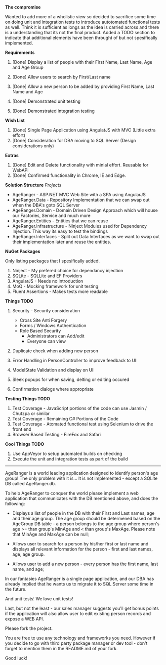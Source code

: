 **The compromise**

Wanted to add more of a wholistic view so decided to sacrifice some time on doing unit and integration tests to introduce autotomated functional tests as well. Think it is sufficient as longs as the idea is carried across and there is a understanding that its not the final product. Added a TODO section to indicate that additional elements have been throught of but not spesifically implemented.

**Requirements**

1. [Done] Display a list of people with their First Name, Last Name, Age and Age Group
2. [Done] Allow users to search by First/Last name
3. [Done] Allow a new person to be added by providing First Name, Last Name and Age

4. [Done] Demonstrated unit testing
5. [Done] Demonstrated integration testing

**Wish List**

1. [Done] Single Page Application using AngulatJS with MVC (Little extra effort)
2. [Done] Consideration for DBA moving to SQL Server (Design considerations only)

**Extras**

1. [Done] Edit and Delete functionality with minial effort. Reusable for WebAPI 
2. [Done] Confirmed functionality in Chrome, IE and Edge. 

**Solution Structure**
*Projects*

- AgeRanger - ASP.NET MVC Web Site with a SPA using AngularJS
- AgeRanger.Data - Repository Implementation that we can swap out when the DBA's goto SQL Server
- AgeRanger.Domain - Domain Driven Design Approach which will house our Factories, Service and much more
- AgeRanger.Entities - Entities that we can reuse
- AgeRanger.Infrastructure - Ninject Modules used for Dependency Injection. This way its easy to test the bindings
- AgeRanger.Interfaces - Split out Data Interfaces as we want to swap out their implementation later and reuse the entities.

**NuGet Packages**

Only listing packages that I spesifically added.

1. Ninject - My prefered choice for dependancy injection
2. SQLite - SQLLite and EF Providers
3. AngularJS - Needs no introduction
4. MoQ - Mocking framework for unit testing
5. Fluent Assertions - Makes tests more readable

**Things TODO**

1. Security - Security consideration
	- Cross Site Anti Forgery
	- Forms / Windows Authentication
	- Role Based Security 
		- Administrators can Add/edit
		- Everyone can view

2. Duplicate check when adding new person
3. Error Handling in PersonController to improve feedback to UI
4. ModelState Validation and display on UI
5. Sleek popups for when saving, delting or editing occured
6. Confirmation dialogs where appropriate

**Testing Things TODO**

1. Test Coverage - JavaScript portions of the code can use Jasmin / Chutzpa or similar
2. Test Coverage - Remaining C# Portions of the Code
3. Test Coverage - Atomated functional test using Selenium to drive the front end
4. Browser Based Testing - FireFox and Safari

**Cool Things TODO**

1. Use AppVeyor to setup automated builds on checking
2. Execute the unit and integration tests as part of the build

-----------------------------------------------

AgeRanger is a world leading application designed to identify person's age group!
The only problem with it is... It is not implemented - except a SQLite DB called AgeRanger.db.

To help AgeRanger to conquer the world please implement a web application that communicates with the DB mentioned above, 
and does the following:

 - Displays a list of people in the DB with their First and Last names, age and their age group. 
	The age group should be determened based on the AgeGroup DB table - a person belongs to the age group where person's 
	age >= 	than group's MinAge and < than group's MaxAge. Please note that MinAge and MaxAge can be null;

 - Allows user to search for a person by his/her first or last name and displays all relevant information for the person - 
	first and last names, age, age group.

 - Allows user to add a new person - every person has the first name, last name, and age;
 
In our fantasies AgeRanger is a single page application, and our DBA has already implied that he wants us to migrate 
	it to SQL Server some time in the future.

And unit tests! We love unit tests!

Last, but not the least - our sales manager suggests you'll get bonus points if the application will also allow 
user to edit existing person records and expose a WEB API.

Please fork the project.

You are free to use any technology and frameworks you need. However if you decide to go with third party package 
	manager or dev tool - don't forget to mention them in the README.md of your fork.

Good luck!